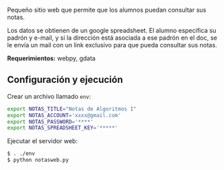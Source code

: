 Pequeño sitio web que permite que los alumnos puedan consultar sus notas.

Los datos se obtienen de un google spreadsheet. El alumno especifica su padrón y e-mail, y si la dirección está asociada a ese padrón en el doc, se le envía un mail con un link exclusivo para que pueda consultar sus notas.

**Requerimientos:** webpy, gdata

Configuración y ejecución
-------------------------

Crear un archivo llamado `env`:

```bash
export NOTAS_TITLE="Notas de Algoritmos I"
export NOTAS_ACCOUNT='xxxx@gmail.com'
export NOTAS_PASSWORD='****'
export NOTAS_SPREADSHEET_KEY='*****'
```

Ejecutar el servidor web:

```bash
$ . ./env
$ python notasweb.py
```

